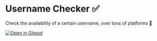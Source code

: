 # Username Checker ✅
Check the availability of a certain username, over tons of platforms 💪

[![Open in Gitpod](https://gitpod.io/button/open-in-gitpod.svg)](https://gitpod.io/#https://github.com/krshdev/username-checker)